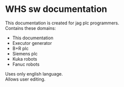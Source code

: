 # WHS sw documentation
This documentation is created for jag plc programmers.  
Contains these domains:
* This documentation
* Executor generator
* B+R plc
* Siemens plc
* Kuka robots
* Fanuc robots
  

Uses only english language.  
Allows user editing.


